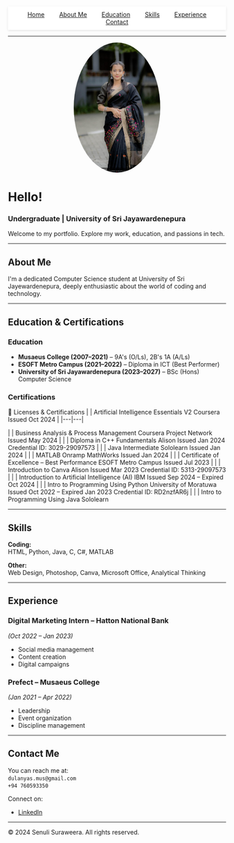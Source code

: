 <nav style="position: sticky; top: 0; background: #fff; z-index: 1000; padding: 10px 0; text-align: center; box-shadow: 0 2px 5px rgba(0,0,0,0.1);">
  <a href="#welcome" style="margin: 0 15px;">Home</a>
  <a href="#about" style="margin: 0 15px;">About Me</a>
  <a href="#education" style="margin: 0 15px;">Education</a>
  <a href="#skills" style="margin: 0 15px;">Skills</a>
  <a href="#experience" style="margin: 0 15px;">Experience</a>
  <a href="#contact" style="margin: 0 15px;">Contact</a>
</nav>

---

<div id="welcome"></div>

<img src="SDS.jpg" alt="Senuli Suraweera" width="200" height="300" style="border-radius: 50%; display: block; margin: 0 auto;" />

# Hello!
### Undergraduate | University of Sri Jayawardenepura  
Welcome to my portfolio. Explore my work, education, and passions in tech.

---

<div id="about"></div>

## About Me
I'm a dedicated Computer Science student at University of Sri Jayewardenepura, deeply enthusiastic about the world of coding and technology.

---

<div id="education"></div>

## Education & Certifications

### Education
- **Musaeus College (2007–2021)** – 9A's (O/Ls), 2B's 1A (A/Ls)  
- **ESOFT Metro Campus (2021–2022)** – Diploma in ICT (Best Performer)  
- **University of Sri Jayawardenepura (2023–2027)** – BSc (Hons) Computer Science  

### Certifications
🏅 Licenses & Certifications
|
| Artificial Intelligence Essentials V2
Coursera
Issued Oct 2024
| |---|---|

|
| Business Analysis & Process Management
Coursera Project Network
Issued May 2024
| |
| Diploma in C++ Fundamentals
Alison
Issued Jan 2024
Credential ID: 3029-29097573 | |
| Java Intermediate
Sololearn
Issued Jan 2024
| |
| MATLAB Onramp
MathWorks
Issued Jan 2024
| |
| Certificate of Excellence – Best Performance
ESOFT Metro Campus
Issued Jul 2023
| |
| Introduction to Canva
Alison
Issued Mar 2023
Credential ID: 5313-29097573 | |
| Introduction to Artificial Intelligence (AI)
IBM
Issued Sep 2024 – Expired Oct 2024 | |
| Intro to Programming Using Python
University of Moratuwa
Issued Oct 2022 – Expired Jan 2023
Credential ID: RD2nzfAR6j | |
| Intro to Programming Using Java
Sololearn




---

<div id="skills"></div>

## Skills

**Coding:**  
HTML, Python, Java, C, C#, MATLAB  

**Other:**  
Web Design, Photoshop, Canva, Microsoft Office, Analytical Thinking

---

<div id="experience"></div>

## Experience

### Digital Marketing Intern – Hatton National Bank  
*(Oct 2022 – Jan 2023)*  
- Social media management  
- Content creation  
- Digital campaigns

### Prefect – Musaeus College  
*(Jan 2021 – Apr 2022)*  
- Leadership  
- Event organization  
- Discipline management

---

<div id="contact"></div>

## Contact Me

You can reach me at:  
 `dulanyas.mus@gmail.com`  
 `+94 760593350`  

Connect on:  
- [LinkedIn](https://www.linkedin.com/in/senuli-suraweera-5b8913294?lipi=urn%3Ali%3Apage%3Ad_flagship3_profile_view_base_contact_details%3BLxym9wHJTfaQ%2BcnkvR%2BmWw%3D%3D)  

---

© 2024 Senuli Suraweera. All rights reserved.
